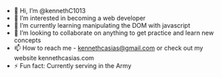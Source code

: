 - 👋 Hi, I’m @kennethC1013
- 👀 I’m interested in becoming a web developer
- 🌱 I’m currently learning manipulating the DOM with javascript
- 💞️ I’m looking to collaborate on anything to get practice and learn new concepts
- 📫 How to reach me - kennethcasias@gmail.com or check out my website kennethcasias.com
- ⚡ Fun fact: Currently serving in the Army

<!---
kennethC1013/kennethC1013 is a ✨ special ✨ repository because its `README.md` (this file) appears on your GitHub profile.
You can click the Preview link to take a look at your changes.
--->
